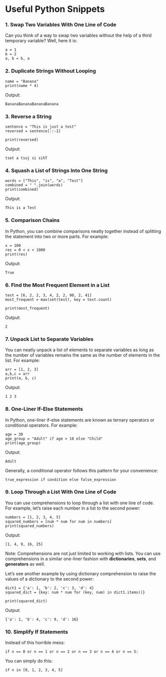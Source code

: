 # Useful Python Snippets

### 1. Swap Two Variables With One Line of Code

Can you think of a way to swap two variables without the help of a third temporary variable? 
Well, here it is:

	a = 1
	b = 2
	a, b = b, a

### 2. Duplicate Strings Without Looping
```
name = "Banana"
print(name * 4)
```
Output:

	BananaBananaBananaBanana

### 3. Reverse a String
```
sentence = "This is just a test"
reversed = sentence[::-1]

print(reversed)
```
Output:

	tset a tsuj si sihT

### 4. Squash a List of Strings Into One String
```
words = ["This", "is", "a", "Test"]
combined = " ".join(words)
print(combined)
```
Output:

	This is a Test

### 5. Comparison Chains

In Python, you can combine comparisons neatly together instead of splitting the statement into two or more parts. 
For example:
```
x = 100
res = 0 < x < 1000
print(res)
```
Output:

	True 

### 6. Find the Most Frequent Element in a List
```
test = [6, 2, 2, 3, 4, 2, 2, 90, 2, 41]
most_frequent = max(set(test), key = test.count)

print(most_frequent)
```
Output:

	2

### 7. Unpack List to Separate Variables

You can neatly unpack a list of elements to separate variables as long as the number of variables remains the same as the number of elements in the list.
For example:
```
arr = [1, 2, 3]
a,b,c = arr
print(a, b, c)
```
Output:

	1 2 3

### 8. One-Liner If-Else Statements

In Python, one-liner if-else statements are known as ternary operators or conditional operators. 
For example:
```
age = 30
age_group = "Adult" if age > 18 else "Child"
print(age_group)
```
Output:

	Adult

Generally, a conditional operator follows this pattern for your convenience:

	true_expression if condition else false_expression

### 9. Loop Through a List With One Line of Code

You can use comprehensions to loop through a list with one line of code. For example, let’s raise each number in a list to the second power:
```
numbers = [1, 2, 3, 4, 5]
squared_numbers = [num * num for num in numbers]
print(squared_numbers)
```
Output:

	[1, 4, 9, 16, 25]

Note: 
Comprehensions are not just limited to working with lists. You can use comprehensions in a similar one-liner fashion with **dictionaries**, **sets**, and **generators** as well.

Let’s see another example by using dictionary comprehension to raise the values of a dictionary to the second power:
```
dict1 = {'a': 1, 'b': 2, 'c': 3, 'd': 4}
squared_dict = {key: num * num for (key, num) in dict1.items()}

print(squared_dict)
```
Output:

	{'a': 1, 'b': 4, 'c': 9, 'd': 16}

### 10. Simplify If Statements

Instead of this horrible mess:

	if n == 0 or n == 1 or n == 2 or n == 3 or n == 4 or n == 5:

You can simply do this:

	if n in [0, 1, 2, 3, 4, 5]
